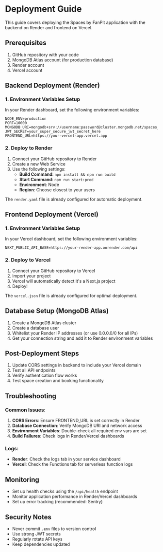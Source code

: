 # Deployment Guide

This guide covers deploying the Spaces by FanPit application with the backend on Render and frontend on Vercel.

## Prerequisites

1. GitHub repository with your code
2. MongoDB Atlas account (for production database)
3. Render account
4. Vercel account

## Backend Deployment (Render)

### 1. Environment Variables Setup

In your Render dashboard, set the following environment variables:

```
NODE_ENV=production
PORT=10000
MONGODB_URI=mongodb+srv://username:password@cluster.mongodb.net/spaces_by_fanpit
JWT_SECRET=your_super_secure_jwt_secret_here
FRONTEND_URL=https://your-vercel-app.vercel.app
```

### 2. Deploy to Render

1. Connect your GitHub repository to Render
2. Create a new Web Service
3. Use the following settings:
   - **Build Command**: `npm install && npm run build`
   - **Start Command**: `npm run start:prod`
   - **Environment**: Node
   - **Region**: Choose closest to your users

The `render.yaml` file is already configured for automatic deployment.

## Frontend Deployment (Vercel)

### 1. Environment Variables Setup

In your Vercel dashboard, set the following environment variables:

```
NEXT_PUBLIC_API_BASE=https://your-render-app.onrender.com/api
```

### 2. Deploy to Vercel

1. Connect your GitHub repository to Vercel
2. Import your project
3. Vercel will automatically detect it's a Next.js project
4. Deploy!

The `vercel.json` file is already configured for optimal deployment.

## Database Setup (MongoDB Atlas)

1. Create a MongoDB Atlas cluster
2. Create a database user
3. Whitelist your Render IP addresses (or use 0.0.0.0/0 for all IPs)
4. Get your connection string and add it to Render environment variables

## Post-Deployment Steps

1. Update CORS settings in backend to include your Vercel domain
2. Test all API endpoints
3. Verify authentication flow works
4. Test space creation and booking functionality

## Troubleshooting

### Common Issues:

1. **CORS Errors**: Ensure FRONTEND_URL is set correctly in Render
2. **Database Connection**: Verify MongoDB URI and network access
3. **Environment Variables**: Double-check all required env vars are set
4. **Build Failures**: Check logs in Render/Vercel dashboards

### Logs:

- **Render**: Check the logs tab in your service dashboard
- **Vercel**: Check the Functions tab for serverless function logs

## Monitoring

- Set up health checks using the `/api/health` endpoint
- Monitor application performance in Render/Vercel dashboards
- Set up error tracking (recommended: Sentry)

## Security Notes

- Never commit `.env` files to version control
- Use strong JWT secrets
- Regularly rotate API keys
- Keep dependencies updated
